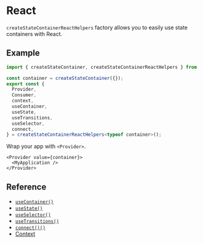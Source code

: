 # React

`createStateContainerReactHelpers` factory allows you to easily use state containers with React.


## Example


```ts
import { createStateContainer, createStateContainerReactHelpers } from 'src/plugins/opensearch_dashboards_utils';

const container = createStateContainer({});
export const {
  Provider,
  Consumer,
  context,
  useContainer,
  useState,
  useTransitions,
  useSelector,
  connect,
} = createStateContainerReactHelpers<typeof container>();
```

Wrap your app with `<Provider>`.

```tsx
<Provider value={container}>
  <MyApplication />
</Provider>
```


## Reference

- [`useContainer()`](./react/use_container.md)
- [`useState()`](./react/use_state.md)
- [`useSelector()`](./react/use_selector.md)
- [`useTransitions()`](./react/use_transitions.md)
- [`connect()()`](./react/connect.md)
- [Context](./react/context.md)
